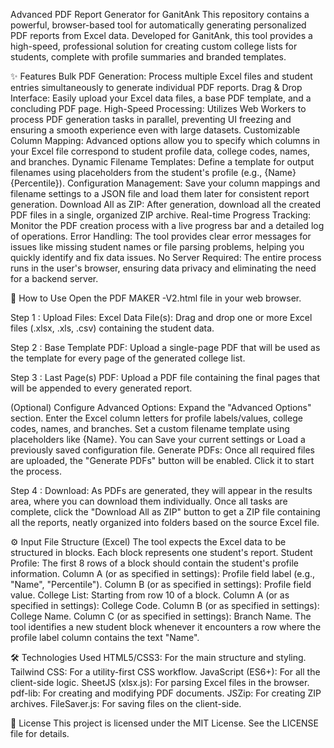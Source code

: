 Advanced PDF Report Generator for GanitAnk
This repository contains a powerful, browser-based tool for automatically generating personalized PDF reports from Excel data. Developed for GanitAnk, this tool provides a high-speed, professional solution for creating custom college lists for students, complete with profile summaries and branded templates.

✨ Features
Bulk PDF Generation: Process multiple Excel files and student entries simultaneously to generate individual PDF reports.
Drag & Drop Interface: Easily upload your Excel data files, a base PDF template, and a concluding PDF page.
High-Speed Processing: Utilizes Web Workers to process PDF generation tasks in parallel, preventing UI freezing and ensuring a smooth experience even with large datasets.
Customizable Column Mapping: Advanced options allow you to specify which columns in your Excel file correspond to student profile data, college codes, names, and branches.
Dynamic Filename Templates: Define a template for output filenames using placeholders from the student's profile (e.g., {Name} {Percentile}).
Configuration Management: Save your column mappings and filename settings to a JSON file and load them later for consistent report generation.
Download All as ZIP: After generation, download all the created PDF files in a single, organized ZIP archive.
Real-time Progress Tracking: Monitor the PDF creation process with a live progress bar and a detailed log of operations.
Error Handling: The tool provides clear error messages for issues like missing student names or file parsing problems, helping you quickly identify and fix data issues.
No Server Required: The entire process runs in the user's browser, ensuring data privacy and eliminating the need for a backend server.

🚀 How to Use
Open the PDF MAKER -V2.html file in your web browser.

Step 1 : Upload Files:
Excel Data File(s): Drag and drop one or more Excel files (.xlsx, .xls, .csv) containing the student data.

Step 2 : Base Template PDF: Upload a single-page PDF that will be used as the template for every page of the generated college list.

Step 3 : Last Page(s) PDF: Upload a PDF file containing the final pages that will be appended to every generated report.

(Optional) Configure Advanced Options:
Expand the "Advanced Options" section.
Enter the Excel column letters for profile labels/values, college codes, names, and branches.
Set a custom filename template using placeholders like {Name}.
You can Save your current settings or Load a previously saved configuration file.
Generate PDFs: Once all required files are uploaded, the "Generate PDFs" button will be enabled. Click it to start the process.

Step 4 : Download:
As PDFs are generated, they will appear in the results area, where you can download them individually.
Once all tasks are complete, click the "Download All as ZIP" button to get a ZIP file containing all the reports, neatly organized into folders based on the source Excel file.


⚙️ Input File Structure (Excel)
The tool expects the Excel data to be structured in blocks. Each block represents one student's report.
Student Profile: The first 8 rows of a block should contain the student's profile information.
Column A (or as specified in settings): Profile field label (e.g., "Name", "Percentile").
Column B (or as specified in settings): Profile field value.
College List: Starting from row 10 of a block.
Column A (or as specified in settings): College Code.
Column B (or as specified in settings): College Name.
Column C (or as specified in settings): Branch Name.
The tool identifies a new student block whenever it encounters a row where the profile label column contains the text "Name".


🛠️ Technologies Used
HTML5/CSS3: For the main structure and styling.
Tailwind CSS: For a utility-first CSS workflow.
JavaScript (ES6+): For all the client-side logic.
SheetJS (xlsx.js): For parsing Excel files in the browser.
pdf-lib: For creating and modifying PDF documents.
JSZip: For creating ZIP archives.
FileSaver.js: For saving files on the client-side.

📄 License
This project is licensed under the MIT License. See the LICENSE file for details.
